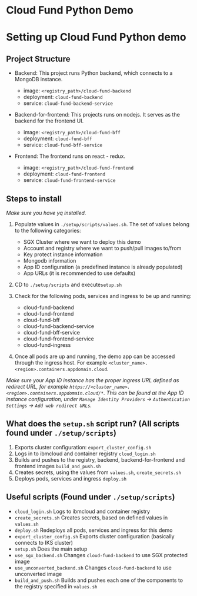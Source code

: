 # Cloud Fund Python Demo

# Setting up Cloud Fund Python demo

## Project Structure

* Backend: This project runs Python backend, which connects to a MongoDB instance.
    * image: `<registry_path>/cloud-fund-backend`
    * deployment: `cloud-fund-backend`
    * service: `cloud-fund-backend-service`
    
* Backend-for-frontend: This projects runs on nodejs. It serves as the backend for the frontend UI.
    * image: `<registry_path>/cloud-fund-bff`
    * deployment: `cloud-fund-bff`
    * service: `cloud-fund-bff-service`
 
* Frontend: The frontend runs on react - redux.
    * image: `<registry_path>/cloud-fund-frontend`
    * deployment: `cloud-fund-frontend`
    * service: `cloud-fund-frontend-service`

## Steps to install

_Make sure you have yq installed._

1. Populate values in `./setup/scripts/values.sh`. The set of values belong to the following categories:
    * SGX Cluster where we want to deploy this demo
    * Account and registry where we want to push/pull images to/from
    * Key protect instance information
    * Mongodb information
    * App ID configuration (a predefined instance is already populated)
    * App URLs (it is recommended to use defaults)
    
2. CD to `./setup/scripts` and execute`setup.sh`
3. Check for the following pods, services and ingress to be up and running:
    * cloud-fund-backend
    * cloud-fund-frontend
    * cloud-fund-bff
    * cloud-fund-backend-service
    * cloud-fund-bff-service
    * cloud-fund-frontend-service
    * cloud-fund-ingress
    
4. Once all pods are up and running, the demo app can be accessed through the ingress host. For example `<cluster_name>.<region>.containers.appdomain.cloud`.

_Make sure your App ID instance has the proper ingress URL defined as redirect URL, for example `https://<cluster_name>.<region>.containers.appdomain.cloud/*`. 
This can be found at the App ID instance configuration, under `Manage Identity Providers` -> `Authentication Settings` -> `Add web redirect URLs`._

## What does the `setup.sh` script run? (All scripts found under `./setup/scripts`)

1. Exports cluster configuration: `export_cluster_config.sh`
2. Logs in to ibmcloud and container registry `cloud_login.sh`
3. Builds and pushes to the registry, backend, backend-for-frontend and frontend images `build_and_push.sh`
4. Creates secrets, using the values from `values.sh`, `create_secrets.sh`
5. Deploys pods, services and ingress `deploy.sh`

## Useful scripts (Found under `./setup/scripts`)
    
* `cloud_login.sh` Logs to ibmcloud and container registry
* `create_secrets.sh` Creates secrets, based on defined values in `values.sh`
* `deploy.sh` Redeploys all pods, services and ingress for this demo
* `export_cluster_config.sh` Exports cluster configuration (basically connects to IKS cluster)
* `setup.sh` Does the main setup
* `use_sgx_backend.sh` Changes `cloud-fund-backend` to use SGX protected image 
* `use_unconverted_backend.sh` Changes `cloud-fund-backend` to use unconverted image
* `build_and_push.sh` Builds and pushes each one of the components to the registry specified in `values.sh`